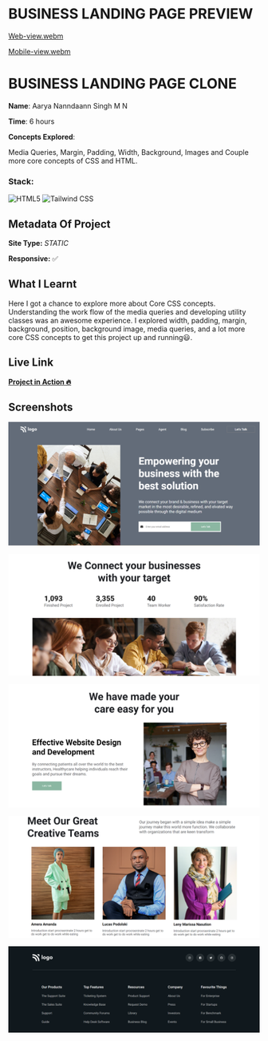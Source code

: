 # BUSINESS LANDING PAGE PREVIEW

[Web-view.webm](https://user-images.githubusercontent.com/72256055/192129304-6e0ba6a5-f788-4e5a-88e2-e1963cd49b40.webm)

[Mobile-view.webm](https://user-images.githubusercontent.com/72256055/192129307-36e75328-02d3-4e38-9ac5-69b3941d301d.webm)

# BUSINESS LANDING PAGE CLONE

**Name**: Aarya Nanndaann Singh M N

**Time**:  6 hours

**Concepts Explored**:

  Media Queries, Margin, Padding, Width, Background, Images and Couple more core concepts of CSS and HTML. 

### **Stack**:

![HTML5](https://img.shields.io/badge/-HTML5-orange)
![Tailwind CSS](https://img.shields.io/badge/-Tailwind_CSS-blue)



## Metadata Of Project
**Site Type:** *STATIC*

**Responsive:** ✅

## What I Learnt

Here I got a chance to explore more about Core CSS concepts. Understanding the work flow of the media queries and developing utility classes was an awesome experience. I explored width, padding, margin, background, position, background image, media queries, and a lot more core CSS concepts to get this project up and running😃.

## Live Link
**[Project in Action 🔥](https://business-fsjs.netlify.app/)**


## Screenshots

![Business Landing Page](./Screenshot/hero-view.png)

![Business Landing Page](./Screenshot/top-view.png)

![Business Landing Page](./Screenshot/mid-view.png)

![Business Landing Page](./Screenshot/bot-view.png)

![Business Landing Page](./Screenshot/foot-view.png)
